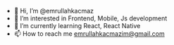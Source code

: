 - 👋 Hi, I’m @emrullahkacmaz
- 👀 I’m interested in Frontend, Mobile, Js development
- 🌱 I’m currently learning React, React Native
- 📫 How to reach me emrullahkacmazim@gmail.com

<!---
emrullahkacmaz/emrullahkacmaz is a ✨ special ✨ repository because its `README.md` (this file) appears on your GitHub profile.
You can click the Preview link to take a look at your changes.
--->
